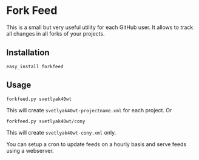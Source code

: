 Fork Feed
=========

This is a small but very useful utility for each GitHub user.
It allows to track all changes in all forks of your projects.

Installation
------------

    easy_install forkfeed

Usage
-----

    forkfeed.py svetlyak40wt

This will create `svetlyak40wt-projectname.xml` for each project. Or

    forkfeed.py svetlyak40wt/cony

This will create `svetlyak40wt-cony.xml` only.

You can setup a cron to update feeds on a hourly basis and serve feeds
using a webserver.
